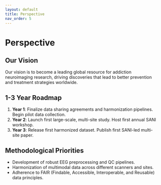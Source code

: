```yaml
---
layout: default
title: Perspective
nav_order: 5
---
```


# Perspective

## Our Vision

<!-- TODO: Articulate the long-term vision for SANI. -->
Our vision is to become a leading global resource for addiction neuroimaging research, driving discoveries that lead to better prevention and treatment strategies worldwide.

## 1-3 Year Roadmap

<!-- TODO: Outline the concrete goals for the next 1-3 years. -->
1.  **Year 1**: Finalize data sharing agreements and harmonization pipelines. Begin pilot data collection.
2.  **Year 2**: Launch first large-scale, multi-site study. Host first annual SANI workshop.
3.  **Year 3**: Release first harmonized dataset. Publish first SANI-led multi-site paper.

## Methodological Priorities

<!-- TODO: Detail the key methodological priorities. -->
-   Development of robust EEG preprocessing and QC pipelines.
-   Harmonization of multimodal data across different scanners and sites.
-   Adherence to FAIR (Findable, Accessible, Interoperable, and Reusable) data principles.
